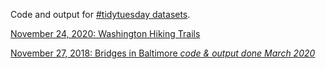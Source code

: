 Code and output for [#tidytuesday datasets](https://github.com/rfordatascience/tidytuesday).

[November 24, 2020: Washington Hiking Trails](https://github.com/greg-dubrow/tidy-tuesday-projects/blob/master/tt_20201124_watrails.md)

[November 27, 2018: Bridges in Baltimore _code & output done March 2020_ ](https://github.com/greg-dubrow/tidy-tuesday-projects/blob/master/tt_20181127_baltbridges.md)

